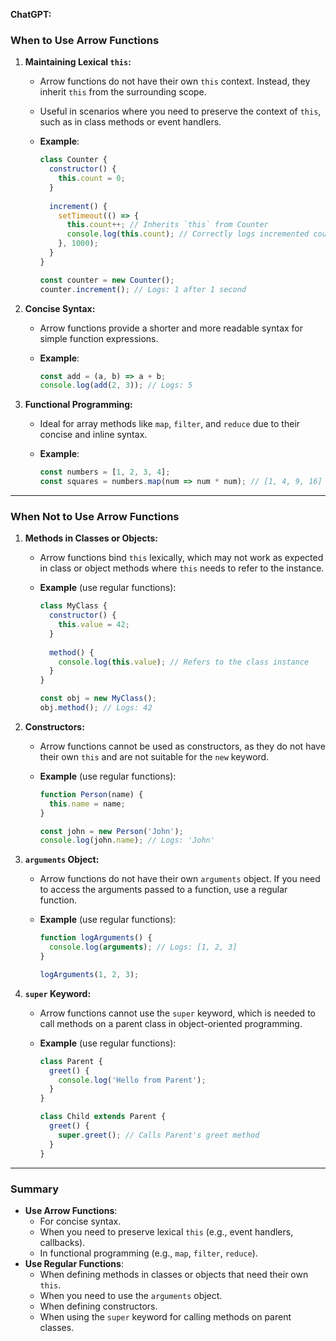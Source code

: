 **ChatGPT:**

### When to Use Arrow Functions

1. **Maintaining Lexical `this`:**
    
    * Arrow functions do not have their own `this` context. Instead, they inherit `this` from the surrounding scope.
    * Useful in scenarios where you need to preserve the context of `this`, such as in class methods or event handlers.
    * **Example**:
        
        ```javascript
        class Counter {
          constructor() {
            this.count = 0;
          }
          
          increment() {
            setTimeout(() => {
              this.count++; // Inherits `this` from Counter
              console.log(this.count); // Correctly logs incremented count
            }, 1000);
          }
        }
        
        const counter = new Counter();
        counter.increment(); // Logs: 1 after 1 second
        ```
        
2. **Concise Syntax:**
    
    * Arrow functions provide a shorter and more readable syntax for simple function expressions.
    * **Example**:
        
        ```javascript
        const add = (a, b) => a + b;
        console.log(add(2, 3)); // Logs: 5
        ```
        
3. **Functional Programming:**
    
    * Ideal for array methods like `map`, `filter`, and `reduce` due to their concise and inline syntax.
    * **Example**:
        
        ```javascript
        const numbers = [1, 2, 3, 4];
        const squares = numbers.map(num => num * num); // [1, 4, 9, 16]
        ```
        

* * *

### When Not to Use Arrow Functions

1. **Methods in Classes or Objects:**
    
    * Arrow functions bind `this` lexically, which may not work as expected in class or object methods where `this` needs to refer to the instance.
    * **Example** (use regular functions):
        
        ```javascript
        class MyClass {
          constructor() {
            this.value = 42;
          }
          
          method() {
            console.log(this.value); // Refers to the class instance
          }
        }
        
        const obj = new MyClass();
        obj.method(); // Logs: 42
        ```
        
2. **Constructors:**
    
    * Arrow functions cannot be used as constructors, as they do not have their own `this` and are not suitable for the `new` keyword.
    * **Example** (use regular functions):
        
        ```javascript
        function Person(name) {
          this.name = name;
        }
        
        const john = new Person('John');
        console.log(john.name); // Logs: 'John'
        ```
        
3. **`arguments` Object:**
    
    * Arrow functions do not have their own `arguments` object. If you need to access the arguments passed to a function, use a regular function.
    * **Example** (use regular functions):
        
        ```javascript
        function logArguments() {
          console.log(arguments); // Logs: [1, 2, 3]
        }
        
        logArguments(1, 2, 3);
        ```
        
4. **`super` Keyword:**
    
    * Arrow functions cannot use the `super` keyword, which is needed to call methods on a parent class in object-oriented programming.
    * **Example** (use regular functions):
        
        ```javascript
        class Parent {
          greet() {
            console.log('Hello from Parent');
          }
        }
        
        class Child extends Parent {
          greet() {
            super.greet(); // Calls Parent's greet method
          }
        }
        ```
        

* * *

### Summary

* **Use Arrow Functions**:
    * For concise syntax.
    * When you need to preserve lexical `this` (e.g., event handlers, callbacks).
    * In functional programming (e.g., `map`, `filter`, `reduce`).
* **Use Regular Functions**:
    * When defining methods in classes or objects that need their own `this`.
    * When you need to use the `arguments` object.
    * When defining constructors.
    * When using the `super` keyword for calling methods on parent classes.